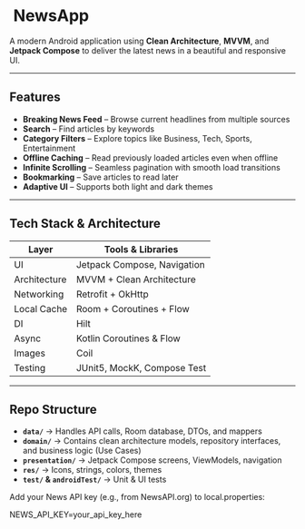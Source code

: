 # ​ NewsApp

A modern Android application using **Clean Architecture**, **MVVM**, and **Jetpack Compose** to deliver the latest news in a beautiful and responsive UI.

---

##  Features

- **Breaking News Feed** – Browse current headlines from multiple sources  
- **Search** – Find articles by keywords  
- **Category Filters** – Explore topics like Business, Tech, Sports, Entertainment  
- **Offline Caching** – Read previously loaded articles even when offline  
- **Infinite Scrolling** – Seamless pagination with smooth load transitions  
- **Bookmarking** – Save articles to read later  
- **Adaptive UI** – Supports both light and dark themes  

---

##  Tech Stack & Architecture

| Layer        | Tools & Libraries           |
|--------------|-----------------------------|
| UI           | Jetpack Compose, Navigation |
| Architecture | MVVM + Clean Architecture   |
| Networking   | Retrofit + OkHttp           |
| Local Cache  | Room + Coroutines + Flow    |
| DI           | Hilt                        |
| Async        | Kotlin Coroutines & Flow    |
| Images       | Coil                        |
| Testing      | JUnit5, MockK, Compose Test |

---

##  Repo Structure


- **`data/`** → Handles API calls, Room database, DTOs, and mappers  
- **`domain/`** → Contains clean architecture models, repository interfaces, and business logic (Use Cases)  
- **`presentation/`** → Jetpack Compose screens, ViewModels, navigation  
- **`res/`** → Icons, strings, colors, themes  
- **`test/` & `androidTest/`** → Unit & UI tests  


Add your News API key (e.g., from NewsAPI.org) to local.properties:

NEWS_API_KEY=your_api_key_here


